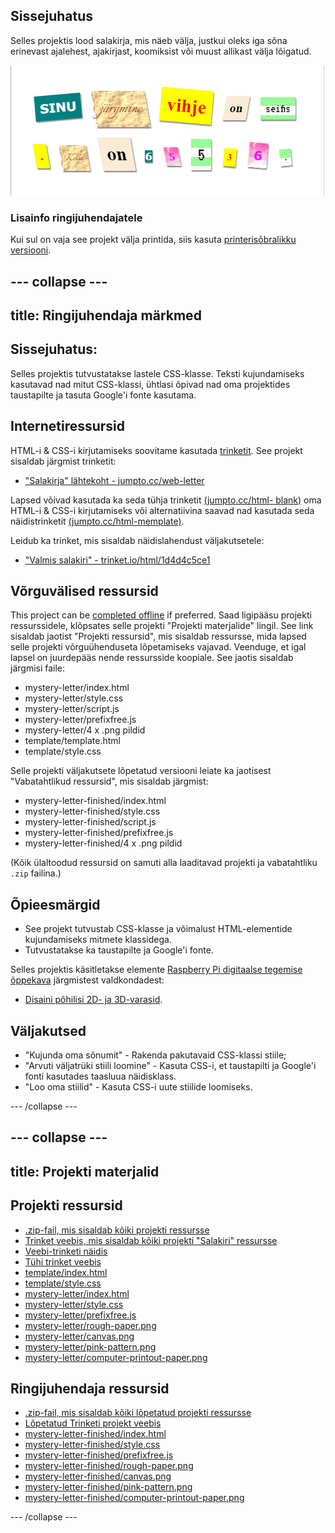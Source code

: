 ## Sissejuhatus

Selles projektis lood salakirja, mis näeb välja, justkui oleks iga sõna erinevast ajalehest, ajakirjast, koomiksist või muust allikast välja lõigatud.

![kuvatõmmis](images/letter-final.png)

### Lisainfo ringijuhendajatele

Kui sul on vaja see projekt välja printida, siis kasuta [printerisõbralikku versiooni](https://projects.raspberrypi.org/en/projects/mystery-letter/print).

## \--- collapse \---

## title: Ringijuhendaja märkmed

## Sissejuhatus:

Selles projektis tutvustatakse lastele CSS-klasse. Teksti kujundamiseks kasutavad nad mitut CSS-klassi, ühtlasi õpivad nad oma projektides taustapilte ja tasuta Google'i fonte kasutama.

## Internetiressursid

HTML-i & CSS-i kirjutamiseks soovitame kasutada [trinketit](https://trinket.io/). See projekt sisaldab järgmist trinketit:

* ["Salakirja" lähtekoht - jumpto.cc/web-letter](http://jumpto.cc/web-letter)

Lapsed võivad kasutada ka seda tühja trinketit [(jumpto.cc/html- blank)](http://jumpto.cc/html-blank) oma HTML-i & CSS-i kirjutamiseks või alternatiivina saavad nad kasutada seda näidistrinketit [(jumpto.cc/html-memplate)](http://jumpto.cc/html-template).

Leidub ka trinket, mis sisaldab näidislahendust väljakutsetele:

* ["Valmis salakiri" - trinket.io/html/1d4d4c5ce1](https://trinket.io/html/1d4d4c5ce1)

## Võrguvälised ressursid

This project can be [completed offline](https://rpf.io/html-offline) if preferred. Saad ligipääsu projekti ressurssidele, klõpsates selle projekti "Projekti materjalide" lingil. See link sisaldab jaotist "Projekti ressursid", mis sisaldab ressursse, mida lapsed selle projekti võrguühenduseta lõpetamiseks vajavad. Veenduge, et igal lapsel on juurdepääs nende ressursside koopiale. See jaotis sisaldab järgmisi faile:

* mystery-letter/index.html
* mystery-letter/style.css
* mystery-letter/script.js
* mystery-letter/prefixfree.js
* mystery-letter/4 x .png pildid
* template/template.html
* template/style.css

Selle projekti väljakutsete lõpetatud versiooni leiate ka jaotisest "Vabatahtlikud ressursid", mis sisaldab järgmist:

* mystery-letter-finished/index.html
* mystery-letter-finished/style.css
* mystery-letter-finished/script.js
* mystery-letter-finished/prefixfree.js
* mystery-letter-finished/4 x .png pildid

(Kõik ülaltoodud ressursid on samuti alla laaditavad projekti ja vabatahtliku `.zip` failina.)

## Õpieesmärgid

* See projekt tutvustab CSS-klasse ja võimalust HTML-elementide kujundamiseks mitmete klassidega.
* Tutvustatakse ka taustapilte ja Google'i fonte. 

Selles projektis käsitletakse elemente [Raspberry Pi digitaalse tegemise õppekava](http://rpf.io/curriculum) järgmistest valdkondadest:

* [Disaini põhilisi 2D- ja 3D-varasid](https://www.raspberrypi.org/curriculum/design/creator).

## Väljakutsed

* "Kujunda oma sõnumit" - Rakenda pakutavaid CSS-klassi stiile;
* "Arvuti väljatrüki stiili loomine" - Kasuta CSS-i, et taustapilti ja Google'i fonti kasutades taasluua näidisklass. 
* "Loo oma stiilid" - Kasuta CSS-i uute stiilide loomiseks.

\--- /collapse \---

## \--- collapse \---

## title: Projekti materjalid

## Projekti ressursid

* [.zip-fail, mis sisaldab kõiki projekti ressursse](https://rpf.io/p/en/mystery-letter-go)
* [Trinket veebis, mis sisaldab kõiki projekti "Salakiri" ressursse](http://jumpto.cc/web-letter)
* [Veebi-trinketi näidis](http://jumpto.cc/trinket-template)
* [Tühi trinket veebis](http://jumpto.cc/trinket-blank)
* [template/index.html](resources/template-index.html)
* [template/style.css](resources/template-style.css)
* [mystery-letter/index.html](resources/mystery-letter-index.html)
* [mystery-letter/style.css](resources/mystery-letter-style.css)
* [mystery-letter/prefixfree.js](resources/mystery-letter-prefixfree.js)
* [mystery-letter/rough-paper.png](resources/mystery-letter-rough-paper.png)
* [mystery-letter/canvas.png](resources/mystery-letter-canvas.png)
* [mystery-letter/pink-pattern.png](resources/mystery-letter-pink-pattern.png)
* [mystery-letter/computer-printout-paper.png](resources/mystery-letter-computer-printout-paper.png)

## Ringijuhendaja ressursid

* [.zip-fail, mis sisaldab kõiki lõpetatud projekti ressursse](https://rpf.io/p/en/mystery-letter-go)
* [Lõpetatud Trinketi projekt veebis](https://trinket.io/html/1d4d4c5ce1)
* [mystery-letter-finished/index.html](resources/mystery-letter-finished-index.html)
* [mystery-letter-finished/style.css](resources/mystery-letter-finished-style.css)
* [mystery-letter-finished/prefixfree.js](resources/mystery-letter-finished-prefixfree.js)
* [mystery-letter-finished/rough-paper.png](resources/mystery-letter-finished-rough-paper.png)
* [mystery-letter-finished/canvas.png](resources/mystery-letter-finished-canvas.png)
* [mystery-letter-finished/pink-pattern.png](resources/mystery-letter-finished-pink-pattern.png)
* [mystery-letter-finished/computer-printout-paper.png](resources/mystery-letter-finished-computer-printout-paper.png)

\--- /collapse \---
